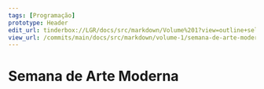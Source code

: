 ```yaml
---
tags: [Programação]
prototype: Header
edit_url: tinderbox://LGR/docs/src/markdown/Volume%201?view=outline+select=1654613314
view_url: /commits/main/docs/src/markdown/volume-1/semana-de-arte-moderna.md
---
```


# Semana de Arte Moderna



